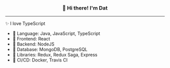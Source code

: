 
<h3 align="center">👋 Hi there! I'm Dat</h3>

---
✨ I love TypeScript

- 💬 Language: Java, JavaScript, TypeScript
- 💬 Frontend: React
- 💬 Backend: NodeJS
- 💬 Database: MongoDB, PostgreSQL
- 💬 Libraries: Redux, Redux Saga, Express
- 💬 CI/CD: Docker, Travis CI


